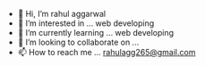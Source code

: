 - 👋 Hi, I’m rahul aggarwal 
- 👀 I’m interested in ... web developing
- 🌱 I’m currently learning ... web developing 
- 💞️ I’m looking to collaborate on ...
- 📫 How to reach me ... rahulagg265@gmail.com

<!---
rahulagg265/rahulagg265 is a ✨ special ✨ repository because its `README.md` (this file) appears on your GitHub profile.
You can click the Preview link to take a look at your changes.
--->
